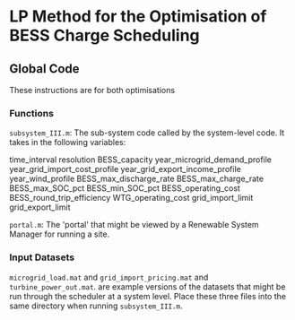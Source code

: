 #  LP Method for the Optimisation of BESS Charge Scheduling


## Global Code
These instructions are for both optimisations

### Functions
`subsystem_III.m`: The sub-system code called by the system-level code. It takes in the following variables:

time_interval
resolution
BESS_capacity
year_microgrid_demand_profile
year_grid_import_cost_profile
year_grid_export_income_profile
year_wind_profile
BESS_max_discharge_rate
BESS_max_charge_rate
BESS_max_SOC_pct
BESS_min_SOC_pct 
BESS_operating_cost
BESS_round_trip_efficiency
WTG_operating_cost
grid_import_limit
grid_export_limit

`portal.m`: The 'portal' that might be viewed by a Renewable System Manager for running a site. 


### Input Datasets
`microgrid_load.mat` and `grid_import_pricing.mat` and `turbine_power_out.mat`. are example versions of the datasets that might be run through the scheduler at a system level. Place these three files into the same directory when running `subsystem_III.m`. 

